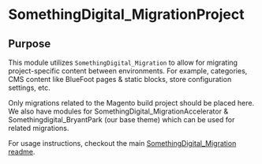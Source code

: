 # SomethingDigital_MigrationProject

## Purpose

This module utilizes `SomethingDigital_Migration` to allow for migrating project-specific content between environments. For example, categories, CMS content like BlueFoot pages & static blocks, store configuration settings, etc.

Only migrations related to the Magento build project should be placed here. We also have modules for SomethingDigital_MigrationAccelerator & Somethingdigital_BryantPark (our base theme) which can be used for related migrations.

For usage instructions, checkout the main [SomethingDigital_Migration readme](https://github.com/sdinteractive/Magento2_SomethingDigital_Migration/blob/master/README.md).